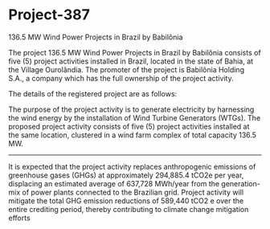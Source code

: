 # Project-387
136.5 MW Wind Power Projects in Brazil by Babilônia

The project 136.5 MW Wind Power Projects in Brazil by Babilônia consists of five (5) project
activities installed in Brazil, located in the state of Bahia, at the Village Ourolândia. The promoter
of the project is Babilônia Holding S.A., a company which has the full ownership of the project
activity.

The details of the registered project are as follows:

The purpose of the project activity is to generate electricity by harnessing the wind energy by the
installation of Wind Turbine Generators (WTGs). The proposed project activity consists of five (5)
project activities installed at the same location, clustered in a wind farm complex of total capacity
136.5 MW.
___________
It is expected that the project activity replaces anthropogenic emissions of greenhouse gases
(GHGs) at approximately 294,885.4 tCO2e per year, displacing an estimated average of
637,728 MWh/year from the generation-mix of power plants connected to the Brazilian grid.
Project activity will mitigate the total GHG emission reductions of 589,440 tCO2 e over the
entire crediting period, thereby contributing to climate change mitigation efforts
